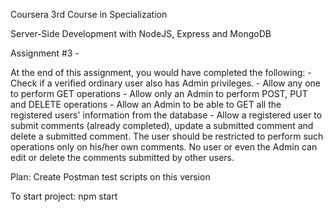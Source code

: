 Coursera 3rd Course in Specialization

Server-Side Development with NodeJS, Express and MongoDB

Assignment #3 - 

At the end of this assignment, you would have completed the following:
    - Check if a verified ordinary user also has Admin privileges.
    - Allow any one to perform GET operations
    - Allow only an Admin to perform POST, PUT and DELETE operations
    - Allow an Admin to be able to GET all the registered users' information from the database
    - Allow a registered user to submit comments (already completed), update a submitted comment and delete a submitted comment. The user should be restricted to perform such operations only on his/her own comments. No user or even the Admin can edit or delete the comments submitted by other users.


Plan:
Create Postman test scripts on this version

To start project: npm start